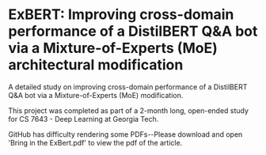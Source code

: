 # ExBERT: Improving cross-domain performance of a DistilBERT Q&A bot via a Mixture-of-Experts (MoE) architectural modification
A detailed study on improving cross-domain performance of a DistilBERT Q&A bot via a Mixture-of-Experts (MoE) modification.

This project was completed as part of a 2-month long, open-ended study for CS 7643 - Deep Learning at Georgia Tech.

GitHub has difficulty rendering some PDFs--Please download and open 'Bring in the ExBert.pdf' to view the pdf of the article.
